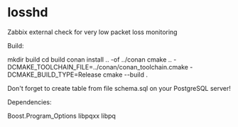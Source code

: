 # losshd
Zabbix external check for very low packet loss monitoring

Build:


mkdir build
cd build
conan install .. -of ../conan
cmake .. -DCMAKE_TOOLCHAIN_FILE=../conan/conan_toolchain.cmake -DCMAKE_BUILD_TYPE=Release
cmake --build .


Don't forget to create table from file schema.sql on your PostgreSQL server!


Dependencies:

Boost.Program_Options
libpqxx
libpq



